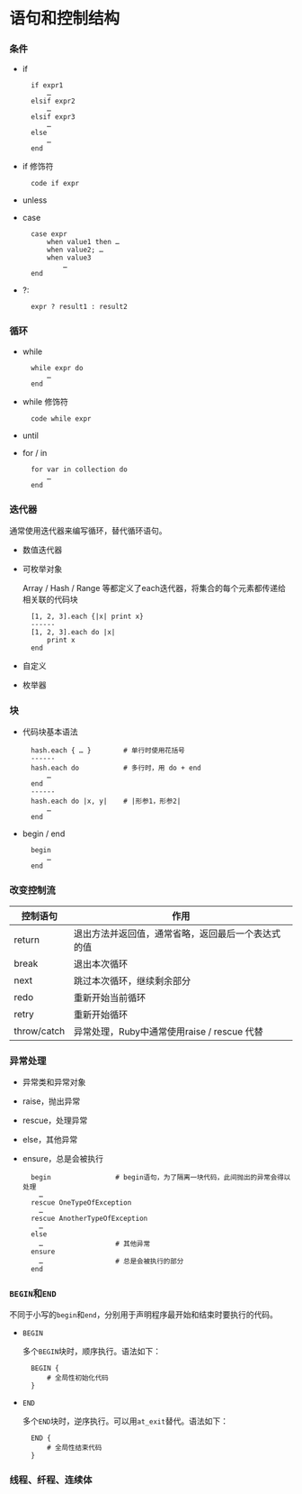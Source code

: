 # 语句和控制结构

### 条件

* if
    
        if expr1
            …
        elsif expr2
            …
        elsif expr3
            …
        else 
            …
        end
    
* if 修饰符

        code if expr

* unless
* case

        case expr
            when value1 then …
            when value2; …
            when value3
                …
        end

* ?:

        expr ? result1 : result2


### 循环

* while

        while expr do
            …
        end

* while 修饰符

        code while expr

* until
* for / in

        for var in collection do
            …
        end


### 迭代器

通常使用迭代器来编写循环，替代循环语句。

* 数值迭代器
* 可枚举对象

    Array / Hash / Range 等都定义了each迭代器，将集合的每个元素都传递给相关联的代码块
    
        [1, 2, 3].each {|x| print x}
        ------
        [1, 2, 3].each do |x|
            print x
        end

* 自定义
* 枚举器

### 块

* 代码块基本语法

        hash.each { … }        # 单行时使用花括号
        ------
        hash.each do           # 多行时，用 do + end
            …                  
        end
        ------
        hash.each do |x, y|    # |形参1，形参2|
            …
        end
* begin / end

        begin
            …
        end


### 改变控制流

控制语句 | 作用
---- | ----
return | 退出方法并返回值，通常省略，返回最后一个表达式的值
break | 退出本次循环
next | 跳过本次循环，继续剩余部分
redo | 重新开始当前循环
retry | 重新开始循环
throw/catch | 异常处理，Ruby中通常使用raise / rescue 代替

### 异常处理

* 异常类和异常对象
* raise，抛出异常
* rescue，处理异常
* else，其他异常
* ensure，总是会被执行

        begin                # begin语句，为了隔离一块代码，此间抛出的异常会得以处理
          …
        rescue OneTypeOfException
          …
        rescue AnotherTypeOfException
          …
        else
          …                  # 其他异常
        ensure
          …                  # 总是会被执行的部分
        end



### `BEGIN`和`END`

不同于小写的`begin`和`end`，分别用于声明程序最开始和结束时要执行的代码。

* `BEGIN`

    多个`BEGIN`块时，顺序执行。语法如下：
    
        BEGIN {
            # 全局性初始化代码
        }

* `END`

    多个`END`块时，逆序执行。可以用`at_exit`替代。语法如下：
    
        END {
            # 全局性结束代码
        } 


### 线程、纤程、连续体
